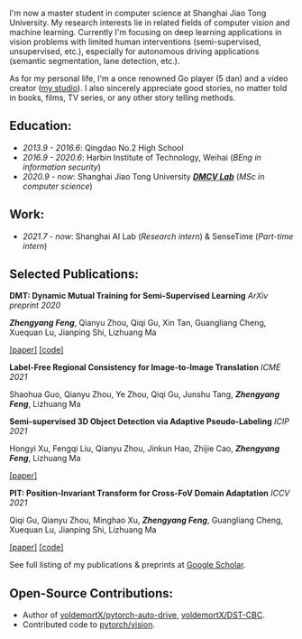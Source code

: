 I'm now a master student in computer science at Shanghai Jiao Tong University. My research interests lie in related fields of computer vision and machine learning. Currently I'm focusing on deep learning applications in vision problems with limited human interventions (semi-supervised, unsupervised, etc.), especially for autonomous driving applications (semantic segmentation, lane detection, etc.).

As for my personal life, I'm a once renowned Go player (5 dan) and a video creator ([my studio](http://www.xianstudio.cn)). I also sincerely appreciate good stories, no matter told in books, films, TV series, or any other story telling methods.

## Education:
- *2013.9 - 2016.6*: Qingdao No.2 High School
- *2016.9 - 2020.6*: Harbin Institute of Technology, Weihai (*BEng in information security*)
- *2020.9 - now*: Shanghai Jiao Tong University ***[DMCV Lab](http://dmcv.sjtu.edu.cn/)*** (*MSc in computer science*)

## Work:
- *2021.7 - now*: Shanghai AI Lab (*Research intern*) & SenseTime (*Part-time intern*)

## Selected Publications:
**DMT: Dynamic Mutual Training for Semi-Supervised Learning** *ArXiv preprint 2020*

***Zhengyang Feng***, Qianyu Zhou, Qiqi Gu, Xin Tan, Guangliang Cheng, Xuequan Lu, Jianping Shi, Lizhuang Ma

[\[paper\]](https://arxiv.org/pdf/2004.08514.pdf) [\[code\]](https://github.com/voldemortX/DST-CBC)

**Label-Free Regional Consistency for Image-to-Image Translation** *ICME 2021*

Shaohua Guo, Qianyu Zhou, Ye Zhou, Qiqi Gu, Junshu Tang, ***Zhengyang Feng***, Lizhuang Ma

**Semi-supervised 3D Object Detection via Adaptive Pseudo-Labeling** *ICIP 2021*

Hongyi Xu, Fengqi Liu, Qianyu Zhou, Jinkun Hao, Zhijie Cao, ***Zhengyang Feng***, Lizhuang Ma

[\[paper\]](https://arxiv.org/pdf/2108.06649.pdf)

**PIT: Position-Invariant Transform for Cross-FoV Domain Adaptation** *ICCV 2021*

Qiqi Gu, Qianyu Zhou, Minghao Xu, ***Zhengyang Feng***, Guangliang Cheng, Xuequan Lu, Jianping Shi, Lizhuang Ma

[\[paper\]](https://arxiv.org/pdf/2108.07142.pdf) [\[code\]](https://github.com/sheepooo/PIT-Position-Invariant-Transform)

See full listing of my publications & preprints at [Google Scholar](https://scholar.google.com/citations?user=WFoZVjEAAAAJ).

## Open-Source Contributions:
- Author of [voldemortX/pytorch-auto-drive](https://github.com/voldemortX/pytorch-auto-drive), [voldemortX/DST-CBC](https://github.com/voldemortX/DST-CBC).
- Contributed code to [pytorch/vision](https://github.com/pytorch/vision).
